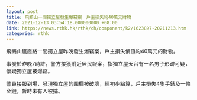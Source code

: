 ```yaml
---
layout: post
title: 飛鵝山一間獨立屋發生爆竊案　戶主損失約40萬元財物
date: 2021-12-13 03:54:18.000000000 +08:00
link: https://news.rthk.hk/rthk/ch/component/k2/1623897-20211213.htm
categories: rthk
---
```


飛鵝山嵐霞路一間獨立屋昨晚發生爆竊案，戶主損失價值約40萬元的財物。

事發於昨晚7時許，警方接獲附近居民報案，指獨立屋天台有一名男子形跡可疑，懷疑獨立屋被爆竊。

警員接報到場，發現獨立屋的圍欄被破壞，經初步點算，戶主損失4隻手錶及一條金鏈，暫時未有人被捕。

